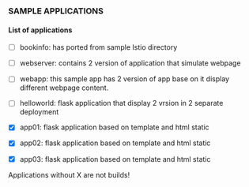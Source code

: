 ### SAMPLE APPLICATIONS

#### List of applications
- [ ] bookinfo:   has ported from sample Istio directory                            
- [ ] webserver:  contains 2 version of application that simulate webpage           
- [ ] webapp:     this sample app has 2 version of app base on it display             
                  different webpage content.
                
- [ ] helloworld: flask application that display 2 vrsion in 2 separate deployment

- [X] app01:	  flask application based on template and html static	
- [X] app02:	  flask application based on template and html static	
- [X] app03:	  flask application based on template and html static	

Applications without X are not builds!
